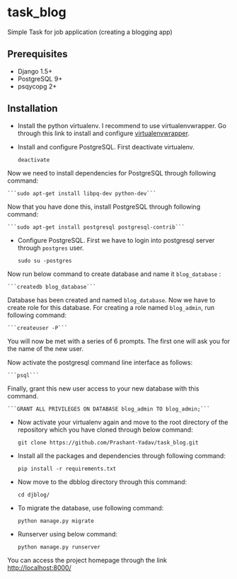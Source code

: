 # task_blog
Simple Task for job application (creating a blogging app)

## Prerequisites

- Django 1.5+
- PostgreSQL 9+
- psqycopg 2+

## Installation

- Install the python virtualenv. I recommend to use virtualenvwrapper. Go through this link to install and configure [virtualenvwrapper](https://virtualenvwrapper.readthedocs.org/en/latest/).

- Install and configure PostgreSQL. First deactivate virtualenv.

	```deactivate```

Now we need to install dependencies for PostgreSQL through following command:

	```sudo apt-get install libpq-dev python-dev```

Now that you have done this, install PostgreSQL through following command:

	```sudo apt-get install postgresql postgresql-contrib```

- Configure PostgreSQL. First we have to login into postgresql server through `postgres` user.

	```sudo su -postgres```

Now run below command to create database and name it `blog_database` :

	```createdb blog_database```

Database has been created and named `blog_database`. Now we have to create role for this database. For creating a role named `blog_admin`, run following command:

	```createuser -P```

You will now be met with a series of 6 prompts. The first one will ask you for the name of the new user. 

Now activate the postgresql command line interface as follows:

	```psql```

Finally, grant this new user access to your new database with this command.

	```GRANT ALL PRIVILEGES ON DATABASE blog_admin TO blog_admin;```

- Now activate your virtualenv again and move to the root directory of the repository which you have cloned through below command:

	```git clone https://github.com/Prashant-Yadav/task_blog.git```

- Install all the packages and dependencies through following command:

	```pip install -r requirements.txt```

- Now move to the dbblog directory through this command:

	```cd djblog/```

- To migrate the database, use following command:

	```python manage.py migrate```

- Runserver using below command:

	```python manage.py runserver```

You can access the project homepage through the link [http://localhost:8000/](http://localhost:8000/)